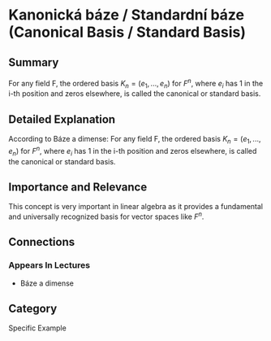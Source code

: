 # Kanonická báze / Standardní báze (Canonical Basis / Standard Basis)

## Summary
For any field F, the ordered basis $K_n = (e_1, ..., e_n)$ for $F^n$, where $e_i$ has 1 in the i-th position and zeros elsewhere, is called the canonical or standard basis.

## Detailed Explanation
According to Báze a dimense:
For any field F, the ordered basis $K_n = (e_1, ..., e_n)$ for $F^n$, where $e_i$ has 1 in the i-th position and zeros elsewhere, is called the canonical or standard basis.

## Importance and Relevance
This concept is very important in linear algebra as it provides a fundamental and universally recognized basis for vector spaces like $F^n$.

## Connections
### Appears In Lectures
* Báze a dimense

## Category
Specific Example